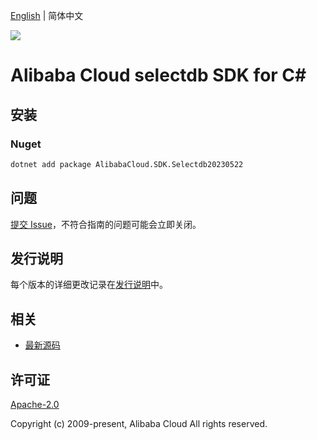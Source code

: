 [English](README.md) | 简体中文

![](https://aliyunsdk-pages.alicdn.com/icons/AlibabaCloud.svg)

# Alibaba Cloud selectdb SDK for C#

## 安装

### Nuget

```bash
dotnet add package AlibabaCloud.SDK.Selectdb20230522
```

## 问题

[提交 Issue](https://github.com/aliyun/alibabacloud-csharp-sdk/issues/new)，不符合指南的问题可能会立即关闭。

## 发行说明

每个版本的详细更改记录在[发行说明](./ChangeLog.md)中。

## 相关

* [最新源码](https://github.com/aliyun/alibabacloud-csharp-sdk/)

## 许可证

[Apache-2.0](http://www.apache.org/licenses/LICENSE-2.0)

Copyright (c) 2009-present, Alibaba Cloud All rights reserved.
